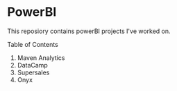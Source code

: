 # PowerBI
This reposiory contains powerBI projects I've worked on.

Table of Contents
1. Maven Analytics
2. DataCamp
3. Supersales
4. Onyx
